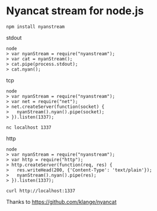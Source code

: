 
# Nyancat stream for node.js

    npm install nyanstream

stdout

    node
    > var nyanStream = require("nyanstream");
    > var cat = nyanStream();
    > cat.pipe(process.stdout);
    > cat.nyan();

tcp

    node
    > var nyanStream = require("nyanstream");
    > var net = require("net");
    > net.createServer(function(socket) {
    >   nyanStream().nyan().pipe(socket);
    > }).listen(1337);

    nc localhost 1337

http

    node
    > var nyanStream = require("nyanstream");
    > var http = require("http");
    > http.createServer(function(req, res) {
    >   res.writeHead(200, {'Content-Type': 'text/plain'});
    >   nyanStream().nyan().pipe(res);
    > }).listen(1337);

    curl http://localhost:1337

Thanks to https://github.com/klange/nyancat
